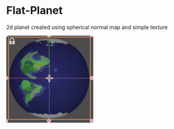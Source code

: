 # Flat-Planet
2d planet created using spherical normal map and simple texture

![Theory](https://github.com/JohnMeadow1/Flat-Planet/blob/master/planet2.gif)
